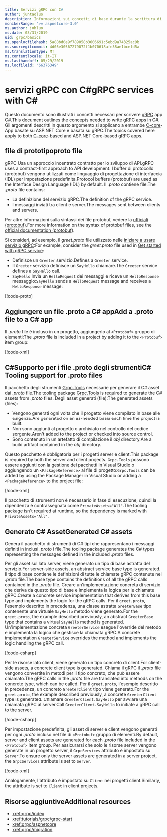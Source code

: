```yaml
---
title: Servizi gRPC con C#
author: juntaoluo
description: Informazioni sui concetti di base durante la scrittura di servizi gRPC con C#.
monikerRange: '>= aspnetcore-3.0'
ms.author: johluo
ms.date: 03/31/2019
uid: grpc/basics
ms.openlocfilehash: 5a88bd0e9f789058b3606691c5ebd9a74325ac9b
ms.sourcegitcommit: 4d05e30567279072f1b070618afe58ae1bcefd5a
ms.translationtype: MT
ms.contentlocale: it-IT
ms.lasthandoff: 05/29/2019
ms.locfileid: "66376349"
---
```

# <a name="grpc-services-with-c"></a><span data-ttu-id="1d236-103">servizi gRPC con C\#</span><span class="sxs-lookup"><span data-stu-id="1d236-103">gRPC services with C\#</span></span>

<span data-ttu-id="1d236-104">Questo documento sono illustrati i concetti necessari per scrivere [gRPC](https://grpc.io/docs/guides/) app C#.</span><span class="sxs-lookup"><span data-stu-id="1d236-104">This document outlines the concepts needed to write [gRPC](https://grpc.io/docs/guides/) apps in C#.</span></span> <span data-ttu-id="1d236-105">Gli argomenti descritti in questo argomento si applicano a entrambe [C-core](https://grpc.io/blog/grpc-stacks)-App basate su ASP.NET Core e basata su gRPC.</span><span class="sxs-lookup"><span data-stu-id="1d236-105">The topics covered here apply to both [C-core](https://grpc.io/blog/grpc-stacks)-based and ASP.NET Core-based gRPC apps.</span></span>

## <a name="proto-file"></a><span data-ttu-id="1d236-106">file di prototipo</span><span class="sxs-lookup"><span data-stu-id="1d236-106">proto file</span></span>

<span data-ttu-id="1d236-107">gRPC Usa un approccio incentrato contratto per lo sviluppo di API.</span><span class="sxs-lookup"><span data-stu-id="1d236-107">gRPC uses a contract-first approach to API development.</span></span> <span data-ttu-id="1d236-108">I buffer di protocollo (protobuf) vengono utilizzati come linguaggio di progettazione di interfaccia (IDL) per impostazione predefinita.</span><span class="sxs-lookup"><span data-stu-id="1d236-108">Protocol buffers (protobuf) are used as the Interface Design Language (IDL) by default.</span></span> <span data-ttu-id="1d236-109">Il *.proto* contiene file:</span><span class="sxs-lookup"><span data-stu-id="1d236-109">The *.proto* file contains:</span></span>

* <span data-ttu-id="1d236-110">La definizione del servizio gRPC.</span><span class="sxs-lookup"><span data-stu-id="1d236-110">The definition of the gRPC service.</span></span>
* <span data-ttu-id="1d236-111">I messaggi inviati tra client e server.</span><span class="sxs-lookup"><span data-stu-id="1d236-111">The messages sent between clients and servers.</span></span>

<span data-ttu-id="1d236-112">Per altre informazioni sulla sintassi dei file protobuf, vedere la [ufficiali (protobuf)](https://developers.google.com/protocol-buffers/docs/proto3).</span><span class="sxs-lookup"><span data-stu-id="1d236-112">For more information on the syntax of protobuf files, see the [official documentation (protobuf)](https://developers.google.com/protocol-buffers/docs/proto3).</span></span>

<span data-ttu-id="1d236-113">Si consideri, ad esempio, il *greet.proto* file utilizzato nelle [iniziare a usare servizio gRPC](xref:tutorials/grpc/grpc-start):</span><span class="sxs-lookup"><span data-stu-id="1d236-113">For example, consider the *greet.proto* file used in [Get started with gRPC service](xref:tutorials/grpc/grpc-start):</span></span>

* <span data-ttu-id="1d236-114">Definisce un `Greeter` servizio.</span><span class="sxs-lookup"><span data-stu-id="1d236-114">Defines a `Greeter` service.</span></span>
* <span data-ttu-id="1d236-115">Il `Greeter` servizio definisce un `SayHello` chiamare.</span><span class="sxs-lookup"><span data-stu-id="1d236-115">The `Greeter` service defines a `SayHello` call.</span></span>
* <span data-ttu-id="1d236-116">`SayHello` Invia un `HelloRequest` dei messaggi e riceve un `HelloResponse` messaggio:</span><span class="sxs-lookup"><span data-stu-id="1d236-116">`SayHello` sends a `HelloRequest` message and receives a `HelloResponse` message:</span></span>

[!code-proto[](~/tutorials//grpc/grpc-start/sample/GrpcGreeter/Protos/greet.proto)]

## <a name="add-a-proto-file-to-a-c-app"></a><span data-ttu-id="1d236-117">Aggiungere un file .proto a C\# app</span><span class="sxs-lookup"><span data-stu-id="1d236-117">Add a .proto file to a C\# app</span></span>

<span data-ttu-id="1d236-118">Il *.proto* file è incluso in un progetto, aggiungerlo al `<Protobuf>` gruppo di elementi:</span><span class="sxs-lookup"><span data-stu-id="1d236-118">The *.proto* file is included in a project by adding it to the `<Protobuf>` item group:</span></span>

[!code-xml[](~/tutorials//grpc/grpc-start/sample/GrpcGreeter/GrpcGreeter.csproj?highlight=2&range=7-11)]

## <a name="c-tooling-support-for-proto-files"></a><span data-ttu-id="1d236-119">C#Supporto per i file .proto degli strumenti</span><span class="sxs-lookup"><span data-stu-id="1d236-119">C# Tooling support for .proto files</span></span>

<span data-ttu-id="1d236-120">Il pacchetto degli strumenti [Grpc.Tools](https://www.nuget.org/packages/Grpc.Tools/) necessarie per generare il C# asset dai *.proto* file.</span><span class="sxs-lookup"><span data-stu-id="1d236-120">The tooling package [Grpc.Tools](https://www.nuget.org/packages/Grpc.Tools/) is required to generate the C# assets from *.proto* files.</span></span> <span data-ttu-id="1d236-121">Degli asset generati (file):</span><span class="sxs-lookup"><span data-stu-id="1d236-121">The generated assets (files):</span></span>

* <span data-ttu-id="1d236-122">Vengono generati ogni volta che il progetto viene compilato in base alle esigenze.</span><span class="sxs-lookup"><span data-stu-id="1d236-122">Are generated on an as-needed basis each time the project is built.</span></span>
* <span data-ttu-id="1d236-123">Non sono aggiunti al progetto o archiviato nel controllo del codice sorgente.</span><span class="sxs-lookup"><span data-stu-id="1d236-123">Aren't added to the project or checked into source control.</span></span>
* <span data-ttu-id="1d236-124">Sono contenuto in un artefatto di compilazione il *obj* directory.</span><span class="sxs-lookup"><span data-stu-id="1d236-124">Are a build artifact contained in the *obj* directory.</span></span>

<span data-ttu-id="1d236-125">Questo pacchetto è obbligatoria per i progetti server e client.</span><span class="sxs-lookup"><span data-stu-id="1d236-125">This package is required by both the server and client projects.</span></span> <span data-ttu-id="1d236-126">`Grpc.Tools` possono essere aggiunti con la gestione dei pacchetti in Visual Studio o aggiungendo un `<PackageReference>` al file di progetto:</span><span class="sxs-lookup"><span data-stu-id="1d236-126">`Grpc.Tools` can be added by using the Package Manager in Visual Studio or adding a `<PackageReference>` to the project file:</span></span>

[!code-xml[](~/tutorials//grpc/grpc-start/sample/GrpcGreeter/GrpcGreeter.csproj?highlight=1&range=17)]

<span data-ttu-id="1d236-127">Il pacchetto di strumenti non è necessario in fase di esecuzione, quindi la dipendenza è contrassegnata come `PrivateAssets="All"`.</span><span class="sxs-lookup"><span data-stu-id="1d236-127">The tooling package isn't required at runtime, so the dependency is marked with `PrivateAssets="All"`.</span></span>

## <a name="generated-c-assets"></a><span data-ttu-id="1d236-128">Generato C# Asset</span><span class="sxs-lookup"><span data-stu-id="1d236-128">Generated C# assets</span></span>

<span data-ttu-id="1d236-129">Genera il pacchetto di strumenti di C# tipi che rappresentano i messaggi definiti in inclusi *.proto* i file.</span><span class="sxs-lookup"><span data-stu-id="1d236-129">The tooling package generates the C# types representing the messages defined in the included *.proto* files.</span></span>

<span data-ttu-id="1d236-130">Per gli asset sul lato server, viene generato un tipo di base astratta del servizio.</span><span class="sxs-lookup"><span data-stu-id="1d236-130">For server-side assets, an abstract service base type is generated.</span></span> <span data-ttu-id="1d236-131">Il tipo di base contiene le definizioni di tutte le chiamate gRPC contenute nel *.proto* file.</span><span class="sxs-lookup"><span data-stu-id="1d236-131">The base type contains the definitions of all the gRPC calls contained in the *.proto* file.</span></span> <span data-ttu-id="1d236-132">Creare un'implementazione concreta di servizio che deriva da questo tipo di base e implementa la logica per le chiamate gRPC.</span><span class="sxs-lookup"><span data-stu-id="1d236-132">Create a concrete service implementation that derives from this base type and implements the logic for the gRPC calls.</span></span> <span data-ttu-id="1d236-133">Per il `greet.proto`, l'esempio descritto in precedenza, una classe astratta `GreeterBase` tipo contenente una virtuale `SayHello` metodo viene generato.</span><span class="sxs-lookup"><span data-stu-id="1d236-133">For the `greet.proto`, the example described previously, an abstract `GreeterBase` type that contains a virtual `SayHello` method is generated.</span></span> <span data-ttu-id="1d236-134">Un'implementazione concreta `GreeterService` esegue l'override del metodo e implementa la logica che gestisce la chiamata gRPC.</span><span class="sxs-lookup"><span data-stu-id="1d236-134">A concrete implementation `GreeterService` overrides the method and implements the logic handling the gRPC call.</span></span>

[!code-csharp[](~/tutorials//grpc/grpc-start/sample/GrpcGreeter/Services/GreeterService.cs?name=snippet)]

<span data-ttu-id="1d236-135">Per le risorse lato client, viene generato un tipo concreto di client.</span><span class="sxs-lookup"><span data-stu-id="1d236-135">For client-side assets, a concrete client type is generated.</span></span> <span data-ttu-id="1d236-136">Chiama il gRPC il *.proto* file vengono convertite in metodi per il tipo concreto, che può essere chiamato.</span><span class="sxs-lookup"><span data-stu-id="1d236-136">The gRPC calls in the *.proto* file are translated into methods on the concrete type, which can be called.</span></span> <span data-ttu-id="1d236-137">Per il `greet.proto`, l'esempio descritto in precedenza, un concreto `GreeterClient` tipo viene generato.</span><span class="sxs-lookup"><span data-stu-id="1d236-137">For the `greet.proto`, the example described previously, a concrete `GreeterClient` type is generated.</span></span> <span data-ttu-id="1d236-138">Chiamare `GreeterClient.SayHello` per avviare una chiamata gRPC al server.</span><span class="sxs-lookup"><span data-stu-id="1d236-138">Call `GreeterClient.SayHello` to initiate a gRPC call to the server.</span></span>

[!code-csharp[](~/tutorials//grpc/grpc-start/sample/GrpcGreeterClient/Program.cs?highlight=5-8&name=snippet)]

<span data-ttu-id="1d236-139">Per impostazione predefinita, gli asset di server e client vengono generati per ogni *.proto* incluso nel file di `<Protobuf>` gruppo di elementi.</span><span class="sxs-lookup"><span data-stu-id="1d236-139">By default, server and client assets are generated for each *.proto* file included in the `<Protobuf>` item group.</span></span> <span data-ttu-id="1d236-140">Per assicurarsi che solo le risorse server vengono generate in un progetto server, il `GrpcServices` attributo è impostato su `Server`.</span><span class="sxs-lookup"><span data-stu-id="1d236-140">To ensure only the server assets are generated in a server project, the `GrpcServices` attribute is set to `Server`.</span></span>

[!code-xml[](~/tutorials//grpc/grpc-start/sample/GrpcGreeter/GrpcGreeter.csproj?highlight=2&range=7-11)]

<span data-ttu-id="1d236-141">Analogamente, l'attributo è impostato su `Client` nei progetti client.</span><span class="sxs-lookup"><span data-stu-id="1d236-141">Similarly, the attribute is set to `Client` in client projects.</span></span>

## <a name="additional-resources"></a><span data-ttu-id="1d236-142">Risorse aggiuntive</span><span class="sxs-lookup"><span data-stu-id="1d236-142">Additional resources</span></span>

* <xref:grpc/index>
* <xref:tutorials/grpc/grpc-start>
* <xref:grpc/aspnetcore>
* <xref:grpc/migration>
